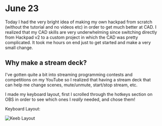 # June 23

Today I had the very bright idea of making my own hackpad from scratch (without the tutorial and no videos etc) in order to get much better at CAD. I realized that my CAD skills are very underwhelming since switching directly from Hackpad v2 to a custom project in which the CAD was pretty complicated. It took me hours on end just to get started and make a very small change.

## Why make a stream deck?

I've gotten quite a bit into streaming programming contests and competitions on my YouTube so I realized that having a stream deck that can help me change scenes, mute/unmute, start/stop stream, etc.

I made my keyboard layout, first I scrolled through the hotkeys section on OBS in order to see which ones I *really* needed, and chose them!

Keyboard Layout:

![Keeb Layout](https://hc-cdn.hel1.your-objectstorage.com/s/v3/5e01f2fea7ed85336f73a7fc70c460d9d3f80123_image.png)
